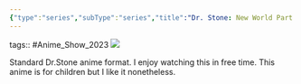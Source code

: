 ```yaml
---
{"type":"series","subType":"series","title":"Dr. Stone: New World Part 2","englishTitle":"Dr. Stone: New World Part 2","year":2023,"dataSource":"MALAPI","url":"https://myanimelist.net/anime/55644/Dr_Stone__New_World_Part_2","id":55644,"genres":["Adventure","Comedy","Sci-Fi"],"studios":["TMS Entertainment"],"episodes":11,"duration":"23 min per ep","onlineRating":8.43,"actors":null,"image":"https://cdn.myanimelist.net/images/anime/1236/138696.jpg","released":true,"streamingServices":["Crunchyroll","Bahamut Anime Crazy"],"airing":true,"airedFrom":"12/10/2023","airedTo":"21/12/2023","lastWatched":"","personalRating":0,"tags":["mediaDB/tv/series"],"dg-publish":true,"status":"🟢 watched","rating":"⭐ 7","dateWatched":"2023-09-10","Hours":4.2,"permalink":"/media-db/series/dr-stone-new-world-part-2-2023/","dgPassFrontmatter":true,"noteIcon":"3","created":"2023-12-15T03:49:26.433+05:30","updated":"2023-12-23T14:29:34.874+05:30"}
---
```


tags:: #Anime_Show_2023 
<img src="https://cdn.myanimelist.net/images/anime/1236/138696.jpg">

Standard Dr.Stone anime format. I enjoy watching this in free time. This anime is for children but I like it nonetheless.
